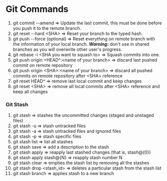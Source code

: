 # Git Commands

01. git commit --amend => Update the last commit, this must be done before you push it to the remote branch.
02. git reset --hard \<SHA> => Reset your branch to the typed hash.
03. git push --force (optional) => Reset everything on remote branch with the information of your local branch. ***Warning:*** don't use in shared branches as you will overwrite other user's progress.
04. git rebase -i \<SHA you want to squash to> => Squash commits into one.
05. git push origin +HEAD^:\<name of your branch> => discard last pushed commit on remote repository
06. git push origin \<SHA>:\<name of your branch> => discard all pushed commits on remote repository after \<SHA> reference
07. git reset HEAD^ => remove last local commit and keep changes
08. git reset \<SHA> => remove all local commits after \<SHA> reference and keep all changes

### Git Stash

01. git stash => stashes the uncommitted changes (staged and unstaged files)
02. git stash -u => stash untracked files
03. git stash -a => stash untracked files and ignored files
04. git stash -p => stash specific files
05. git stash list => list all stashes
06. git stash save <description> => add a description to the stash
07. git stash apply => reapply last stashed changes (that is, stash@{0})
08. git stash apply stash@{N} => reapply stash number N
09. git stash clear => empties the stash list by removing all the stashes
10. git stash drop <stash_id> => deletes a particular stash from the stash list
11. git stash branch <name of your branch> => applies stash to a new branch
